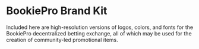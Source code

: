 # BookiePro Brand Kit
Included here are high-resolution versions of logos, colors, and fonts for the BookiePro decentralized betting exchange, all of which may be used for the creation of community-led promotional items.
